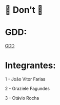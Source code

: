 # 🚫 Don't 🚫


# GDD:

[GDD](https://www.figma.com/file/BfVCJdH6wAPscEFYGm9cP4/GDD---Defeated?type=design&node-id=0%3A1&mode=design&t=HR78xvvVji8cdkXV-1)


# Integrantes:

1 - João Vitor Farias

2 - Graziele Fagundes

3 - Otávio Rocha
